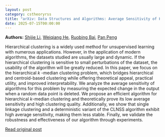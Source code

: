 ```yaml
---
layout: post
category: cstheoryrss
title: "arXiv: Data Structures and Algorithms: Average Sensitivity of Hierarchical k-Median Clustering"
date: 2025-07-15T00:00:00
---
```


**Authors:** [Shijie Li](https://dblp.uni-trier.de/search?q=Shijie+Li), [Weiqiang He](https://dblp.uni-trier.de/search?q=Weiqiang+He), [Ruobing Bai](https://dblp.uni-trier.de/search?q=Ruobing+Bai), [Pan Peng](https://dblp.uni-trier.de/search?q=Pan+Peng)

Hierarchical clustering is a widely used method for unsupervised learning
with numerous applications. However, in the application of modern algorithms,
the datasets studied are usually large and dynamic. If the hierarchical
clustering is sensitive to small perturbations of the dataset, the usability of
the algorithm will be greatly reduced. In this paper, we focus on the
hierarchical $k$ -median clustering problem, which bridges hierarchical and
centroid-based clustering while offering theoretical appeal, practical utility,
and improved interpretability. We analyze the average sensitivity of algorithms
for this problem by measuring the expected change in the output when a random
data point is deleted. We propose an efficient algorithm for hierarchical
$k$-median clustering and theoretically prove its low average sensitivity and
high clustering quality. Additionally, we show that single linkage clustering
and a deterministic variant of the CLNSS algorithm exhibit high average
sensitivity, making them less stable. Finally, we validate the robustness and
effectiveness of our algorithm through experiments.

[Read original post](http://arxiv.org/abs/2507.10296v1)
